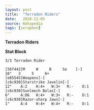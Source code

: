 ```yaml
---
layout: post
title:  "Terradon Riders"
date:   2020-12-05
source: Wahapedia
tags: [seraphon]
---
```


**Terradon Riders**

**Stat Block**
```
3/3 Terradon Rider
```

```
[56f442]M     W     B     Sa    [-]
16"   3     5     6+    
[e85545]Weapons[-]
[c6c930]Starstrike Javelin[-]
12"    A:2    H:4+   W:3+   R:-    D:1   
[c6c930]Sunleech Bolas[-]
6"     A:D6   H:4+   W:3+   R:-    D:1   
[c6c930]Razor-sharp Jaws[-]
1"     A:4    H:4+   W:4+   R:-    D:1   
```


